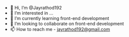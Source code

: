 - 👋 Hi, I’m @Jayrathod192
- 👀 I’m interested in ...
- 🌱 I’m currently learning front-end development
- 💞️ I’m looking to collaborate on front-end development
- 📫 How to reach me - jayrathod192@gmail.com

<!---
Jayrathod192/Jayrathod192 is a ✨ special ✨ repository because its `README.md` (this file) appears on your GitHub profile.
You can click the Preview link to take a look at your changes.
--->
